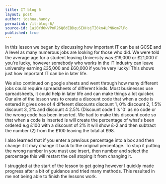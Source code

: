 ```yaml
---
title: IT blog 6
layout: post
author: joshua.handy
permalink: /it-blog-6/
source-id: 1ai0Yd0wVPnR26Q6dEBDquSEHHsjTI0kn4LPNKom7lPo
published: true
---
```

In this lesson we began by discussing how important IT can be at GCSE and A level as many numerous jobs are looking for those who did. We were told the average age for a student leaving University was £19,000 or £21,000 if you're lucky, however somebody who works in the IT industry can leave university earning £35,000 and £60,000 if you're very lucky! This shows just how important IT can be in later life.

We also continued on google sheets and went through how many different jobs could require spreadsheets of different kinds. Most businesses use spreadsheets, it could help in later life and can make things a lot quicker. Our aim of the lesson was to create a discount code that when a code is entered it gives one of 4 different discounts discount 1, 0% discount 2, 1.5% discount 3, 2% and discount 4 2.5% (Discount code 1 Is '0' as no code or the wrong code has been inserted. We had to make this discount code so that when a code is inserted is will create the percentage of what's been ordered e.g £100 with a discount of 2% it will show  £-2 and then subtract the number (2) from the £100 leaving the total at £98.

I also learned that if you enter a previous percentage into a box and then change it it may change it back to the original percentage. To stop it putting the wrong number in you must use insert, then number and select the percentage this will restart the cell stoping it from changing it.

I struggled at the start of the lesson to get going however I quickly made progress after a bit of guidance and tried many methods. This resulted in me not being able to finish the lessons work. 

